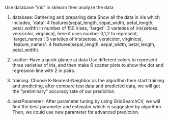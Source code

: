 Use database "iris" in sklearn then analyze the data

1. database: Gathering and preparing data 
Show all the data in iris which includes,
'data': 4 features(sepal_length, sepal_width, petal_length, petal_width) in number of 150 irises,
'target': 3 varieties of iris(setosa, versicolor, virginica), here it uses number 0,1,2 to represent,
'target_names': 3 varieties of iris(setosa, versicolor, virginica),
'feature_names': 4 features(sepal_length, sepal_width, petal_length, petal_width).

2. scatter: Have a quick glance at data 
Use different colors to represent three varieties of iris, 
and then make 6 scatter plots to show the dot and regression line with 2 in pairs.

3. training:
Choose K-Nearest-Neighbor as the algorithm then start training and predicting, 
after compare test data and predicted data, we will get the "preliminary" accuracy rate of our prediction.

4. bestParameter:
After parameter tuning by using GridSearchCV, 
we will find the best parameter and estimator which is suggested by algorithm. 
Then, we could use new parameter for advanced prediction.
